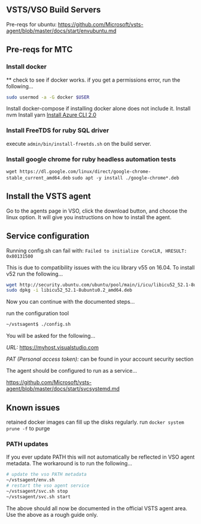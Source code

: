 ## VSTS/VSO Build Servers

Pre-reqs for ubuntu: https://github.com/Microsoft/vsts-agent/blob/master/docs/start/envubuntu.md

## Pre-reqs for MTC

### Install docker
** check to see if docker works.  if you get a permissions error, run the following...
``` bash
sudo usermod -a -G docker $USER
```
Install docker-compose if installing docker alone does not include it.
Install nvm
Install yarn
[Install Azure CLI 2.0](https://docs.microsoft.com/en-us/cli/azure/install-azure-cli?view=azure-cli-latest)

### Install FreeTDS for ruby SQL driver

execute `admin/bin/install-freetds.sh` on the build server.

### Install google chrome for ruby headless automation tests

`wget https://dl.google.com/linux/direct/google-chrome-stable_current_amd64.deb`
`sudo apt -y install ./google-chrome*.deb`

## Install the VSTS agent

Go to the agents page in VSO, click the download button, and choose the linux option.
It will give you instructions on how to install the agent.

## Service configuration

Running config.sh can fail with: `Failed to initialize CoreCLR, HRESULT: 0x80131500`

This is due to compatibility issues with the icu library v55 on 16.04.
To install v52 run the following...

``` bash
wget http://security.ubuntu.com/ubuntu/pool/main/i/icu/libicu52_52.1-8ubuntu0.2_amd64.deb
sudo dpkg -i libicu52_52.1-8ubuntu0.2_amd64.deb
```

Now you can continue with the documented steps...

run the configuration tool

``` bash
~/vstsagent$ ./config.sh
```

You will be asked for the following...

*URL:* https://myhost.visualstudio.com

*PAT (Personal access token):* can be found in your account security section

The agent should be configured to run as a service...

https://github.com/Microsoft/vsts-agent/blob/master/docs/start/svcsystemd.md

## Known issues

retained docker images can fill up the disks regularly.  run `docker system prune -f` to purge

### PATH updates

If you ever update PATH this will not automatically be reflected in VSO agent metadata.  The workaround is to run the following...

``` bash
# update the vso PATH metadata
~/vstsagent/env.sh 
# restart the vso agent service
~/vstsagent/svc.sh stop
~/vstsagent/svc.sh start
```

The above should all now be documented in the official VSTS agent area.  Use the above as a rough guide only.
